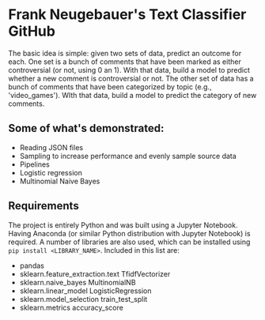 # Frank Neugebauer's Text Classifier GitHub

The basic idea is simple: given two sets of data, predict an outcome for each. One set is a bunch of comments that have been marked as either controversial (or not, using 0 an 1). With that data, build a model to predict whether a new comment is controversial or not. The other set of data has a bunch of comments that have been categorized by topic (e.g., 'video_games'). WIth that data, build a model to predict the category of new comments.

## Some of what's demonstrated:

* Reading JSON files
* Sampling to increase performance and evenly sample source data
* Pipelines
* Logistic regression
* Multinomial Naive Bayes

## Requirements

The project is entirely Python and was built using a Jupyter Notebook. Having Anaconda (or similar Python distribution with Jupyter Notebook) is required. A number of libraries are also used, which can be installed using `pip install <LIBRARY_NAME>`. Included in this list are:

* pandas
* sklearn.feature_extraction.text TfidfVectorizer
* sklearn.naive_bayes MultinomialNB
* sklearn.linear_model LogisticRegression
* sklearn.model_selection train_test_split
* sklearn.metrics accuracy_score

